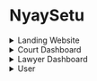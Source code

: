 # NyaySetu

<details>
<summary>Landing Website</summary>

#### Screenshots:

![Landing](../docs/assets/landing-1.png)
![Landing](../docs/assets/landing-2.png)
![Landing](../docs/assets/landing-3.png)
![Landing](../docs/assets/landing-4.png)

</details>


<details>
<summary>Court Dashboard</summary>

#### Features:

- [x] Listing and real-time tracking of **Court Cases** 
- [x] **Create New Case** form with **Blockchain Integration** for storing the case details 
- [x] Update Case Details with **Blockchain Transactions** for ensuring transparency 
- [x] **Schedule Meeting** feature for connecting with lawyers, plaintiffs, and defendants

#### Screenshots:

![court](../docs/assets/court-1.png)
![court](../docs/assets/court-2.png)
![court](../docs/assets/court-4.png)
![court](../docs/assets/court-5.png)
![court](../docs/assets/court-3.jpeg)

</details>

<details>
<summary>Lawyer Dashboard</summary>

#### Features:

- [x] Listing and real-time tracking of **Court Cases** that the lawyer is handling
- [x] View Case Details with **Blockchain Transactions** for ensuring transparency
- [x] Attend Meetings scheduled by the court or the plaintiff
- [x]  AI-powered Legal Assistant for providing legal advice and suggestions


#### Screenshot:

![lawyer](../docs/assets/lawyer-2.png)
![lawyer](../docs/assets/lawyer-5.png)
![lawyer](../docs/assets/lawyer-3.png)
![lawyer](../docs/assets/lawyer-4.png)
![lawyer](../docs/assets/lawyer-1.png)

</details>

<details>
<summary>User</summary>

#### Features:

- [x] User(Pllaintiff/Defendant) recive and email with the case details once the case is created
- [x] User can view the case details and the status of the case
- [x] User can view the meetings scheduled by the court

#### Screenshot:

![user](../docs/assets/user-1.png)
![user](../docs/assets/user-3.jpeg)
![user](../docs/assets/user-2.jpeg)

</details>
